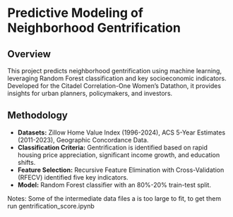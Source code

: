# Predictive Modeling of Neighborhood Gentrification

## Overview
This project predicts neighborhood gentrification using machine learning, leveraging Random Forest classification and key socioeconomic indicators. Developed for the Citadel Correlation-One Women’s Datathon, it provides insights for urban planners, policymakers, and investors.

## Methodology
- **Datasets:** Zillow Home Value Index (1996-2024), ACS 5-Year Estimates (2011-2023), Geographic Concordance Data.
- **Classification Criteria:** Gentrification is identified based on rapid housing price appreciation, significant income growth, and education shifts.
- **Feature Selection:** Recursive Feature Elimination with Cross-Validation (RFECV) identified five key indicators.
- **Model:** Random Forest classifier with an 80%-20% train-test split.


Notes: Some of the intermediate data files a is too large to fit, to get them run gentrification_score.ipynb
